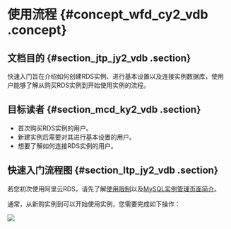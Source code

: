 # 使用流程 {#concept_wfd_cy2_vdb .concept}

## 文档目的 {#section_jtp_jy2_vdb .section}

快速入门旨在介绍如何创建RDS实例、进行基本设置以及连接实例数据库，使用户能够了解从购买RDS实例到开始使用实例的流程。

## 目标读者 {#section_mcd_ky2_vdb .section}

-   首次购买RDS实例的用户。
-   新建实例后需要对其进行基本设置的用户。
-   想要了解如何连接RDS实例的用户。

## 快速入门流程图 {#section_ltp_jy2_vdb .section}

若您初次使用阿里云RDS，请先了解[使用限制](cn.zh-CN/快速入门MySQL版/使用限制.md#)以及[MySQL实例管理页面简介](../cn.zh-CN/用户指南/控制台介绍/MySQL实例管理页面简介.md)。

通常，从新购实例到可以开始使用实例，您需要完成如下操作：

![](http://static-aliyun-doc.oss-cn-hangzhou.aliyuncs.com/assets/img/7813/1776_zh-CN.png)

